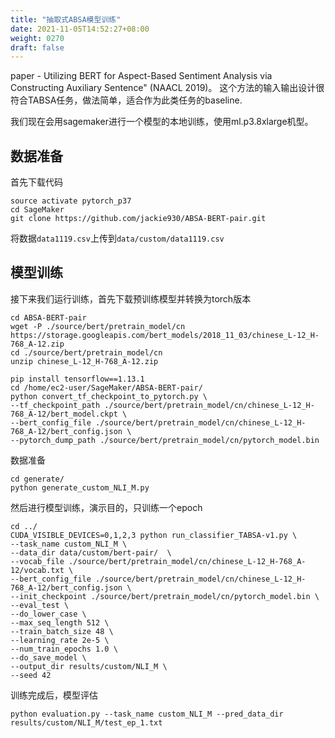 ```yaml
---
title: "抽取式ABSA模型训练"
date: 2021-11-05T14:52:27+08:00
weight: 0270
draft: false
---
```


paper - Utilizing BERT for Aspect-Based Sentiment Analysis via Constructing Auxiliary Sentence" (NAACL 2019)。 这个方法的输入输出设计很符合TABSA任务，做法简单，适合作为此类任务的baseline.

我们现在会用sagemaker进行一个模型的本地训练，使用ml.p3.8xlarge机型。

## 数据准备 

首先下载代码
```
source activate pytorch_p37
cd SageMaker
git clone https://github.com/jackie930/ABSA-BERT-pair.git
```

将数据`data1119.csv`上传到`data/custom/data1119.csv`

## 模型训练

接下来我们运行训练，首先下载预训练模型并转换为torch版本
```
cd ABSA-BERT-pair
wget -P ./source/bert/pretrain_model/cn https://storage.googleapis.com/bert_models/2018_11_03/chinese_L-12_H-768_A-12.zip
cd ./source/bert/pretrain_model/cn
unzip chinese_L-12_H-768_A-12.zip 

pip install tensorflow==1.13.1
cd /home/ec2-user/SageMaker/ABSA-BERT-pair/
python convert_tf_checkpoint_to_pytorch.py \
--tf_checkpoint_path ./source/bert/pretrain_model/cn/chinese_L-12_H-768_A-12/bert_model.ckpt \
--bert_config_file ./source/bert/pretrain_model/cn/chinese_L-12_H-768_A-12/bert_config.json \
--pytorch_dump_path ./source/bert/pretrain_model/cn/pytorch_model.bin
```

数据准备
```
cd generate/
python generate_custom_NLI_M.py
```

然后进行模型训练，演示目的，只训练一个epoch

```
cd ../
CUDA_VISIBLE_DEVICES=0,1,2,3 python run_classifier_TABSA-v1.py \
--task_name custom_NLI_M \
--data_dir data/custom/bert-pair/  \
--vocab_file ./source/bert/pretrain_model/cn/chinese_L-12_H-768_A-12/vocab.txt \
--bert_config_file ./source/bert/pretrain_model/cn/chinese_L-12_H-768_A-12/bert_config.json \
--init_checkpoint ./source/bert/pretrain_model/cn/pytorch_model.bin \
--eval_test \
--do_lower_case \
--max_seq_length 512 \
--train_batch_size 48 \
--learning_rate 2e-5 \
--num_train_epochs 1.0 \
--do_save_model \
--output_dir results/custom/NLI_M \
--seed 42
```

训练完成后，模型评估
```
python evaluation.py --task_name custom_NLI_M --pred_data_dir results/custom/NLI_M/test_ep_1.txt
```

